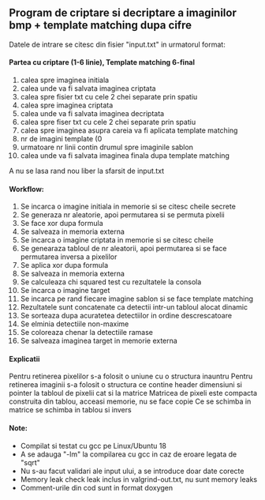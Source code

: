 <h2>Program de criptare si decriptare a imaginilor bmp + template matching dupa cifre</h2>
Datele de intrare se citesc din fisier "input.txt" in urmatorul format:
<h4>Partea cu criptare (1-6 linie), Template matching 6-final</h4>
<ol>
<li>calea spre imaginea initiala
<li>calea unde va fi salvata imaginea criptata
<li>calea spre fisier txt cu cele 2 chei separate prin spatiu
<li>calea spre imaginea criptata
<li>calea unde va fi salvata imaginea decriptata
<li>calea spre fiser txt cu cele 2 chei separate prin spatiu
<li>calea spre imaginea asupra careia va fi aplicata template matching
<li>nr de imagini template (0<nr<=10)
<li><li>urmatoare nr linii contin drumul spre imaginile sablon
<li>calea unde va fi salvata imaginea finala dupa template matching

</ol>
A nu se lasa rand nou liber la sfarsit de input.txt
<h4>Workflow:</h4>
<ol>
<li>Se incarca o imagine initiala in memorie si se citesc cheile secrete
<li>Se generaza nr aleatorie, apoi permutarea si se permuta pixelii
<li>Se face xor dupa formula 
<li>Se salveaza in memoria externa
<li>Se incarca o imagine criptata in memorie si se citesc cheile
<li>Se genearaza tabloul de nr aleatorii, apoi permutarea si se face permutarea inversa a pixelilor
<li>Se aplica xor dupa formula
<li>Se salveaza in memoria externa
<li>Se calculeaza chi squared test cu rezultatele la consola
<li>Se incarca o imagine target
<li>Se incarca pe rand fiecare imagine sablon si se face template matching
<li>Rezultatele sunt concatenate ca detectii intr-un tabloul alocat dinamic
<li>Se sorteaza dupa acuratetea detectiilor in ordine descrescatoare
<li>Se elminia detectiile non-maxime
<li>Se coloreaza chenar la detectiile ramase
<li>Se salveaza imaginea target in memorie externa
</ol>

<h4>Explicatii</h4>
Pentru retinerea pixelilor s-a folosit o uniune cu o structura inauntru
Pentru retinerea imaginii s-a folosit o structura ce contine header dimensiuni si pointer la tabloul de pixelii cat si la matrice
Matricea de pixeli este compacta construita din tablou, acceasi memorie, nu se face copie
Ce se schimba in matrice se schimba in tablou si invers


<h4>Note:</h4>
<ul>
<li>Compilat si testat cu gcc pe Linux/Ubuntu 18
<li>A se adauga "-lm" la compilarea cu gcc in caz de eroare legata de "sqrt"
<li>Nu s-au facut validari ale input ului, a se introduce doar date corecte
<li>Memory leak check leak inclus in valgrind-out.txt, nu sunt memory leaks
<li>Comment-urile din cod sunt in format doxygen
</ul>
